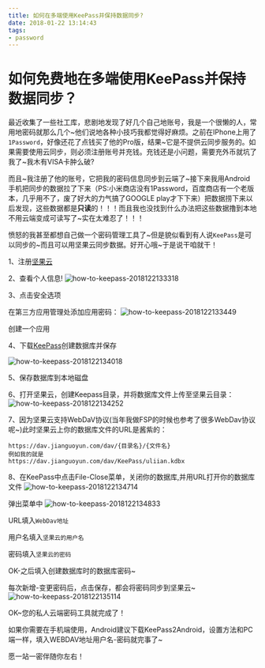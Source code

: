 ```yaml
---
title: 如何在多端使用KeePass并保持数据同步?
date: 2018-01-22 13:14:43
tags:
- password
---
```

# 如何免费地在多端使用KeePass并保持数据同步？

最近收集了一些社工库，悲剧地发现了好几个自己地账号，我是一个很懒的人，常用地密码就那么几个~他们说地各种小技巧我都觉得好麻烦。之前在IPhone上用了`1Password`，好像还花了点钱买了他的Pro版，结果~它是不提供云同步服务的。如果需要使用云同步，则必须注册账号并充钱。充钱还是小问题，需要充外币就坑了我了~我木有VISA卡肿么破?

而且~我注册了他的账号，它把我的密码信息同步到云端了~接下来我用Android手机把同步的数据拉了下来（PS:小米商店没有1Password，百度商店有一个老版本，几乎用不了，废了好大的力气搞了GOOGLE play才下下来）把数据捞下来以后发现，这些数据都是**只读**的！！！而且我也没找到什么办法把这些数据撸到本地不用云端变成可读写了~实在太难忍了！！！

愤怒的我甚至都想自己做一个密码管理工具了~但是貌似看到有人说`KeePass`是可以同步的~而且可以用坚果云同步数据。好开心哦~于是说干咱就干！

1、注册[坚果云](https://www.jianguoyun.com)

2、查看个人信息!
![how-to-keepass-2018122133318](http://blog.uliian.com/resources/how-to-keepass-2018122133318.png)

3、点击安全选项

在第三方应用管理处添加应用密码：
![how-to-keepass-2018122133449](http://blog.uliian.com/resources/how-to-keepass-2018122133449.png)

创建一个应用

4、下载[KeePass](https://keepass.info/download.html)创建数据库并保存

![how-to-keepass-2018122134018](http://blog.uliian.com/resources/how-to-keepass-2018122134018.png)

5、保存数据库到本地磁盘

6、打开坚果云，创建Keepass目录，并将数据库文件上传至坚果云目录：
![how-to-keepass-2018122134252](http://blog.uliian.com/resources/how-to-keepass-2018122134252.png)

7、因为坚果云支持WebDaV协议(当年我做FSP的时候也参考了很多WebDav协议呢~)此时坚果云上你的数据库文件的URL是酱紫的：

```text
https://dav.jianguoyun.com/dav/{目录名}/{文件名}
例如我的就是
https://dav.jianguoyun.com/dav/KeePass/uliian.kdbx
```

8、在KeePass中点击File-Close菜单，关闭你的数据库,并用URL打开你的数据库文件
![how-to-keepass-2018122134714](http://blog.uliian.com/resources/how-to-keepass-2018122134714.png)

弹出菜单中
![how-to-keepass-2018122134833](http://blog.uliian.com/resources/how-to-keepass-2018122134833.png)

URL填入`WebDav地址`

用户名填入`坚果云的用户名`

密码填入`坚果云的密码`

OK-之后填入创建数据库时的数据库密码~

每次新增-变更密码后，点击保存，都会将密码同步到坚果云~
![how-to-keepass-2018122135114](http://blog.uliian.com/resources/how-to-keepass-2018122135114.png)

OK~您的私人云端密码工具就完成了！

如果你需要在手机端使用，Android建议下载KeePass2Android，设置方法和PC端一样，填入WEBDAV地址用户名-密码就完事了~

愿一站一密伴随你左右！